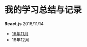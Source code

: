 # 我的学习总结与记录
**React.js**  2016/11/14

* [16年11月](https://github.com/HTML50/study-notes/tree/master/react)
* 16年12月